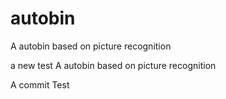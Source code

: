 # autobin
A autobin based on picture recognition 

a new test
A autobin based on picture recognition


A commit Test
